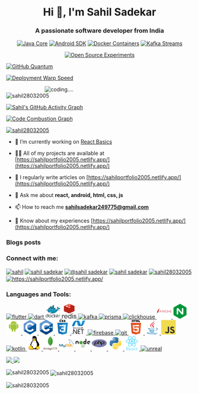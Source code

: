 <h1 align="center">Hi 👋, I'm Sahil Sadekar</h1>
<h3 align="center">A passionate software developer from India</h3>



<div align="center">
  
[![Java Core](https://img.shields.io/badge/Java-Expert-007396?style=flat&logo=java&logoColor=white&labelColor=002200)](https://github.com/sahil28032005)
[![Android SDK](https://img.shields.io/badge/Android-Jedi-3DDC84?style=flat&logo=android&logoColor=white&labelColor=002200)](https://github.com/sahil28032005)
[![Docker Containers](https://img.shields.io/badge/Docker-Overlord-2496ED?style=flat&logo=docker&logoColor=white&labelColor=002200)](https://github.com/sahil28032005)
[![Kafka Streams](https://img.shields.io/badge/Kafka-Quantum-231F20?style=flat&logo=apachekafka&logoColor=white&labelColor=002200)](https://github.com/sahil28032005)

</div>

<div align="center">
  
[![Open Source Experiments](https://img.shields.io/badge/Active_Experiments-12-00ff88?style=for-the-badge&logo=react&logoColor=white&labelColor=002200)](https://github.com/sahil28032005)
</div>

[![GitHub Quantum](https://img.shields.io/badge/dynamic/json?color=00ff88&label=Code%20Entanglement&query=total&url=https%3A%2F%2Fapi.github.com%2Fusers%2Fsahil28032005&logo=quantum&logoColor=white&style=for-the-badge&labelColor=002200&suffix=%20Qubits)](https://github.com/sahil28032005)



[![Deployment Warp Speed](https://img.shields.io/badge/dynamic/json?color=00ff88&label=Weekly%20Deploys&query=count&url=https%3A%2F%2Fapi.github.com%2Frepos%2Fsahil28032005%2Fyour-repo%2Factions%2Fruns&logo=githubactions&logoColor=white&style=for-the-badge&labelColor=002200)](https://github.com/sahil28032005)


<!-- [![GitHub Streak](https://streak-stats.demolab.com?user=sahil28032005&theme=neon-dark&border_radius=6&mode=weekly&fire=DD2727&currStreakNum=DD2727)](https://git.io/streak-stats) -->

<img align="right" width="400px" alt="coding...." src="https://i.pinimg.com/originals/e8/f4/53/e8f453469a3ec97ecd354df465d73913.gif">
<p align="left"> <img src="https://komarev.com/ghpvc/?username=sahil28032005&label=Profile%20views&color=0e75b6&style=flat" alt="sahil28032005" /> </p>

[![Sahil's GitHub Activity Graph](https://github-readme-activity-graph.vercel.app/graph?username=sahil28032005&theme=react-dark&hide_border=true&area=true&custom_title=Code%20Combustion%20Chart)](https://github.com/ashutosh00710/github-readme-activity-graph)


[![Code Combustion Graph](https://github-readme-activity-graph.vercel.app/graph?username=sahil28032005&theme=react-dark&hide_border=true&area=true&custom_title=Code%20Thermal%20Signature%20%F0%9F%94%A5&color=00ff88&line=00ff88&point=ffffff&area_color=002200)](https://github.com/sahil28032005)
<p align="left"> <a href="https://github.com/ryo-ma/github-profile-trophy"><img src="https://github-profile-trophy.vercel.app/?username=sahil28032005" alt="sahil28032005" /></a> </p>

- 🔭 I’m currently working on [React Basics](https://github.com/sahil28032005/sahil28032005.git)

- 👨‍💻 All of my projects are available at [https://sahilportfolio2005.netlify.app/](https://sahilportfolio2005.netlify.app/)

- 📝 I regularly write articles on [https://sahilportfolio2005.netlify.app/](https://sahilportfolio2005.netlify.app/)

- 💬 Ask me about **react, android, html, css, js**

- 📫 How to reach me **sahilsadekar249775@gmail.com**

- 📄 Know about my experiences [https://sahilportfolio2005.netlify.app/](https://sahilportfolio2005.netlify.app/)

### Blogs posts
<!-- BLOG-POST-LIST:START -->
<!-- BLOG-POST-LIST:END -->

<h3 align="left">Connect with me:</h3>
<p align="left">
<a href="https://dev.to/sahil" target="blank"><img align="center" src="https://raw.githubusercontent.com/rahuldkjain/github-profile-readme-generator/master/src/images/icons/Social/devto.svg" alt="sahil" height="30" width="40" /></a>
<a href="https://www.linkedin.com/in/sahil-sadekar-06218722b" target="blank"><img align="center" src="https://raw.githubusercontent.com/rahuldkjain/github-profile-readme-generator/master/src/images/icons/Social/linked-in-alt.svg" alt="sahil sadekar" height="30" width="40" /></a>
<a href="https://medium.com/@sahil sadekar" target="blank"><img align="center" src="https://raw.githubusercontent.com/rahuldkjain/github-profile-readme-generator/master/src/images/icons/Social/medium.svg" alt="@sahil sadekar" height="30" width="40" /></a>
<a href="https://www.hackerrank.com/profile/sahilsadekar2491" target="blank"><img align="center" src="https://raw.githubusercontent.com/rahuldkjain/github-profile-readme-generator/master/src/images/icons/Social/hackerrank.svg" alt="sahil sadekar" height="30" width="40" /></a>
<a href="https://www.leetcode.com/sahil28032005" target="blank"><img align="center" src="https://raw.githubusercontent.com/rahuldkjain/github-profile-readme-generator/master/src/images/icons/Social/leet-code.svg" alt="sahil28032005" height="30" width="40" /></a>
<a href="/https://sahilportfolio2005.netlify.app/" target="blank"><img align="center" src="https://raw.githubusercontent.com/rahuldkjain/github-profile-readme-generator/master/src/images/icons/Social/rss.svg" alt="https://sahilportfolio2005.netlify.app/" height="30" width="40" /></a>
</p>

<h3 align="left">Languages and Tools:</h3>
<p align="left">
  <a href="https://flutter.dev/" target="_blank" rel="noreferrer"> <img src="https://www.vectorlogo.zone/logos/flutterio/flutterio-icon.svg" alt="flutter" width="40" height="40"/> </a>
  <a href="https://dart.dev/" target="_blank" rel="noreferrer"> <img src="https://www.vectorlogo.zone/logos/dartlang/dartlang-icon.svg" alt="dart" width="40" height="40"/> </a>
  <a href="https://www.docker.com/" target="_blank" rel="noreferrer"> <img src="https://raw.githubusercontent.com/devicons/devicon/master/icons/docker/docker-original-wordmark.svg" alt="docker" width="40" height="40"/> </a>
  <a href="https://redis.io/" target="_blank" rel="noreferrer"> <img src="https://raw.githubusercontent.com/devicons/devicon/master/icons/redis/redis-original-wordmark.svg" alt="redis" width="40" height="40"/> </a>
  <a href="https://kafka.apache.org/" target="_blank" rel="noreferrer"> <img src="https://www.vectorlogo.zone/logos/apache_kafka/apache_kafka-icon.svg" alt="kafka" width="40" height="40"/> </a>
  <a href="https://prisma.io/" target="_blank" rel="noreferrer"> <img src="https://www.vectorlogo.zone/logos/prismaio/prismaio-icon.svg" alt="prisma" width="40" height="40"/> </a>
  <a href="https://clickhouse.com/" target="_blank" rel="noreferrer"> <img src="https://avatars.githubusercontent.com/u/14979814?s=200&v=4" alt="clickhouse" width="40" height="40"/> </a>
  <a href="https://www.apache.org/" target="_blank" rel="noreferrer"> <img src="https://raw.githubusercontent.com/devicons/devicon/master/icons/apache/apache-original-wordmark.svg" alt="apache" width="40" height="40"/> </a>
  <a href="https://www.nginx.com/" target="_blank" rel="noreferrer"> <img src="https://raw.githubusercontent.com/devicons/devicon/master/icons/nginx/nginx-original.svg" alt="nginx" width="40" height="40"/> </a>
  <a href="https://developer.android.com" target="_blank" rel="noreferrer"> <img src="https://raw.githubusercontent.com/devicons/devicon/master/icons/android/android-original-wordmark.svg" alt="android" width="40" height="40"/> </a>
  <a href="https://www.cprogramming.com/" target="_blank" rel="noreferrer"> <img src="https://raw.githubusercontent.com/devicons/devicon/master/icons/c/c-original.svg" alt="c" width="40" height="40"/> </a>
  <a href="https://www.w3schools.com/cpp/" target="_blank" rel="noreferrer"> <img src="https://raw.githubusercontent.com/devicons/devicon/master/icons/cplusplus/cplusplus-original.svg" alt="cplusplus" width="40" height="40"/> </a>
  <a href="https://www.w3schools.com/css/" target="_blank" rel="noreferrer"> <img src="https://raw.githubusercontent.com/devicons/devicon/master/icons/css3/css3-original-wordmark.svg" alt="css3" width="40" height="40"/> </a>
  <a href="https://dotnet.microsoft.com/" target="_blank" rel="noreferrer"> <img src="https://raw.githubusercontent.com/devicons/devicon/master/icons/dot-net/dot-net-original-wordmark.svg" alt="dotnet" width="40" height="40"/> </a>
  <a href="https://firebase.google.com/" target="_blank" rel="noreferrer"> <img src="https://www.vectorlogo.zone/logos/firebase/firebase-icon.svg" alt="firebase" width="40" height="40"/> </a>
  <a href="https://git-scm.com/" target="_blank" rel="noreferrer"> <img src="https://www.vectorlogo.zone/logos/git-scm/git-scm-icon.svg" alt="git" width="40" height="40"/> </a>
  <a href="https://www.w3.org/html/" target="_blank" rel="noreferrer"> <img src="https://raw.githubusercontent.com/devicons/devicon/master/icons/html5/html5-original-wordmark.svg" alt="html5" width="40" height="40"/> </a>
  <a href="https://www.java.com" target="_blank" rel="noreferrer"> <img src="https://raw.githubusercontent.com/devicons/devicon/master/icons/java/java-original.svg" alt="java" width="40" height="40"/> </a>
  <a href="https://developer.mozilla.org/en-US/docs/Web/JavaScript" target="_blank" rel="noreferrer"> <img src="https://raw.githubusercontent.com/devicons/devicon/master/icons/javascript/javascript-original.svg" alt="javascript" width="40" height="40"/> </a>
  <a href="https://kotlinlang.org" target="_blank" rel="noreferrer"> <img src="https://www.vectorlogo.zone/logos/kotlinlang/kotlinlang-icon.svg" alt="kotlin" width="40" height="40"/> </a>
  <a href="https://www.linux.org/" target="_blank" rel="noreferrer"> <img src="https://raw.githubusercontent.com/devicons/devicon/master/icons/linux/linux-original.svg" alt="linux" width="40" height="40"/> </a>
  <a href="https://www.mongodb.com/" target="_blank" rel="noreferrer"> <img src="https://raw.githubusercontent.com/devicons/devicon/master/icons/mongodb/mongodb-original-wordmark.svg" alt="mongodb" width="40" height="40"/> </a>
  <a href="https://www.mysql.com/" target="_blank" rel="noreferrer"> <img src="https://raw.githubusercontent.com/devicons/devicon/master/icons/mysql/mysql-original-wordmark.svg" alt="mysql" width="40" height="40"/> </a>
  <a href="https://nodejs.org" target="_blank" rel="noreferrer"> <img src="https://raw.githubusercontent.com/devicons/devicon/master/icons/nodejs/nodejs-original-wordmark.svg" alt="nodejs" width="40" height="40"/> </a>
  <a href="https://www.php.net" target="_blank" rel="noreferrer"> <img src="https://raw.githubusercontent.com/devicons/devicon/master/icons/php/php-original.svg" alt="php" width="40" height="40"/> </a>
  <a href="https://www.python.org" target="_blank" rel="noreferrer"> <img src="https://raw.githubusercontent.com/devicons/devicon/master/icons/python/python-original.svg" alt="python" width="40" height="40"/> </a>
  <a href="https://reactjs.org/" target="_blank" rel="noreferrer"> <img src="https://raw.githubusercontent.com/devicons/devicon/master/icons/react/react-original-wordmark.svg" alt="react" width="40" height="40"/> </a>
  <a href="https://unrealengine.com/" target="_blank" rel="noreferrer"> <img src="https://raw.githubusercontent.com/kenangundogan/fontisto/036b7eca71aab1bef8e6a0518f7329f13ed62f6b/icons/svg/brand/unreal-engine.svg" alt="unreal" width="40" height="40"/> </a>
</p>

<a href="https://github.com/sahil28032005">
  <img src="https://github-profile-summary-cards.vercel.app/api/cards/repos-per-language?username=sahil28032005&theme=github_dark&exclude=Jupyter%20Notebook&border_radius=12&text_color=38ff8e&title_color=22da6e" />
  <img src="https://github-profile-summary-cards.vercel.app/api/cards/most-commit-language?username=sahil28032005&theme=github_dark&border_radius=12&text_color=38ff8e&title_color=22da6e" />
</a>

<p><img align="left" src="https://github-readme-stats.vercel.app/api/top-langs?username=sahil28032005&show_icons=true&locale=en&layout=compact" alt="sahil28032005" /></p>

<p>&nbsp;<img align="center" src="https://github-readme-stats.vercel.app/api?username=sahil28032005&show_icons=true&locale=en" alt="sahil28032005" /></p>

<p><img align="center" src="https://github-readme-streak-stats.herokuapp.com/?user=sahil28032005&" alt="sahil28032005" /></p>

